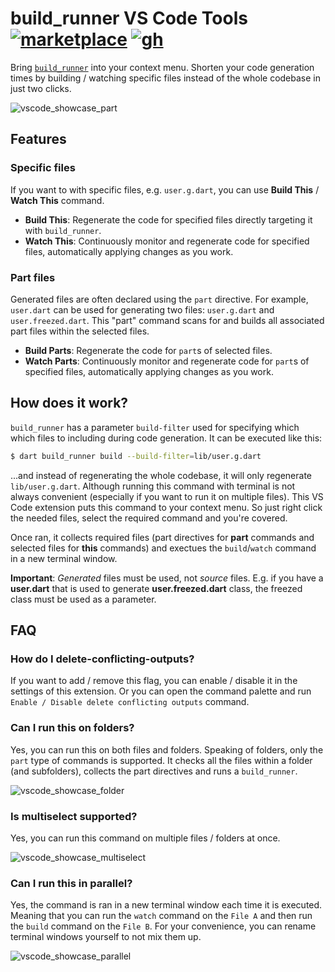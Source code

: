 # build_runner VS Code Tools [![marketplace][version-img]][marketplace-url] [![gh][github-img]][github]

Bring [`build_runner`](https://pub.dev/packages/build_runner) into your context menu. Shorten your code generation times by building / watching specific files instead of the whole codebase in just two clicks.

![vscode_showcase_part](https://github.com/nivisi/vscode-dart-build-runner-tools/assets/33932162/d8d3b376-fb47-462b-b6ca-f387dc84a2c8)

## Features

### Specific files

If you want to with specific files, e.g. `user.g.dart`, you can use **Build This** / **Watch This** command.

- **Build This**: Regenerate the code for specified files directly targeting it with `build_runner`.
- **Watch This**: Continuously monitor and regenerate code for specified files, automatically applying changes as you work.

### Part files

Generated files are often declared using the `part` directive. For example, `user.dart` can be used for generating two files: `user.g.dart` and `user.freezed.dart`. This "part" command scans for and builds all associated part files within the selected files.

- **Build Parts**: Regenerate the code for `part`s of selected files.
- **Watch Parts**: Continuously monitor and regenerate code for `part`s of specified files, automatically applying changes as you work.

## How does it work?

`build_runner` has a parameter `build-filter` used for specifying which which files to including during code generation. It can be executed like this:

```bash
$ dart build_runner build --build-filter=lib/user.g.dart
```

...and instead of regenerating the whole codebase, it will only regenerate `lib/user.g.dart`. Although running this command with terminal is not always convenient (especially if you want to run it on multiple files). This VS Code extension puts this command to your context menu. So just right click the needed files, select the required command and you're covered.

Once ran, it collects required files (part directives for **part** commands and selected files for **this** commands) and exectues the `build`/`watch` command in a new terminal window.

**Important**: *Generated* files must be used, not *source* files. E.g. if you have a **user.dart** that is used to generate **user.freezed.dart** class, the freezed class must be used as a parameter.

## FAQ

### How do I delete-conflicting-outputs?

If you want to add / remove this flag, you can enable / disable it in the settings of this extension. Or you can open the command palette and run `Enable / Disable delete conflicting outputs` command.

### Can I run this on folders?

Yes, you can run this on both files and folders. Speaking of folders, only the `part` type of commands is supported. It checks all the files within a folder (and subfolders), collects the part directives and runs a `build_runner`.

![vscode_showcase_folder](https://github.com/nivisi/vscode-dart-build-runner-tools/assets/33932162/ccbe55e7-8310-466e-a0d3-8cf63e28f1b8)

### Is multiselect supported?

Yes, you can run this command on multiple files / folders at once.

![vscode_showcase_multiselect](https://github.com/nivisi/vscode-dart-build-runner-tools/assets/33932162/a6c8eb75-1a32-4a8e-a3a6-aed04e2f0159)

### Can I run this in parallel?

Yes, the command is ran in a new terminal window each time it is executed. Meaning that you can run the `watch` command on the `File A` and then run the `build` command on the `File B`. For your convenience, you can rename terminal windows yourself to not mix them up.

![vscode_showcase_parallel](https://github.com/nivisi/vscode-dart-build-runner-tools/assets/33932162/ff72eee9-a2b2-466a-8ce2-94c7d7f297e7)

<!-- References -->

[github]: https://github.com/nivisi/vscode-dart-build-runner-tools
[github-img]: https://img.shields.io/badge/GitHub-Source%20Code-181717?logo=github
[version-img]: https://img.shields.io/badge/marketplace-v1.0.4-007ACC?logo=visualstudiocode
[marketplace-url]: https://marketplace.visualstudio.com/items?itemName=nivisi.dart-build-runner-tools
